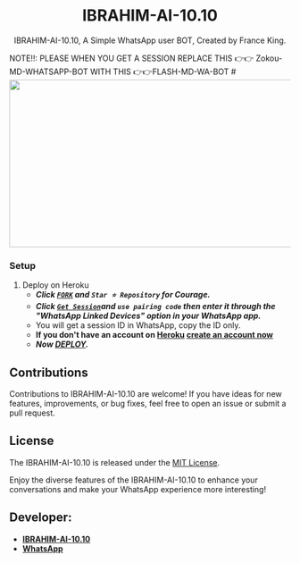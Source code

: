  <h1 align="center"> IBRAHIM-AI-10.10 </h1>
<p align="center"> IBRAHIM-AI-10.10, A Simple WhatsApp user BOT, Created by France King.
</p>
NOTE!!: PLEASE WHEN YOU GET A SESSION REPLACE THIS 👉👉 Zokou-MD-WHATSAPP-BOT    WITH THIS 👉👉FLASH-MD-WA-BOT
#


<img src="https://telegra.ph/file/c66d12099fb7a4f62d70a.jpg" width="700" height="300"/>



### Setup

1. Deploy on Heroku
   - ***Click [`FORK`](https://github.com/ibrahimaitech/IBRAHIM-AI-10.10/tree/main) and `Star ⭐ Repository` for Courage.***
   - ***Click [`Get Session`](https://pairing2.onrender.com)and `use pairing code` then enter it through the "WhatsApp Linked Devices" option in your WhatsApp app.***
   - You will get a session ID in WhatsApp, copy the ID only.
   - **If you don't have an account on [Heroku](https://signup.heroku.com/) [create an account now](https://signup.heroku.com/)**
   - ***Now [DEPLOY](https://dashboard.heroku.com/new?template=https://github.com/ibrahimaitech/IBRAHIM-AI-10.10/tree/main).***


## Contributions

Contributions to IBRAHIM-AI-10.10 are welcome! If you have ideas for new features, improvements, or bug fixes, feel free to open an issue or submit a pull request.

## License

The IBRAHIM-AI-10.10 is released under the [MIT License](https://opensource.org/licenses/MIT).

Enjoy the diverse features of the IBRAHIM-AI-10.10  to enhance your conversations and make your WhatsApp experience more interesting!

## Developer:

- [**IBRAHIM-AI-10.10**](+254710772666)
- [**WhatsApp**](+254710772666)

